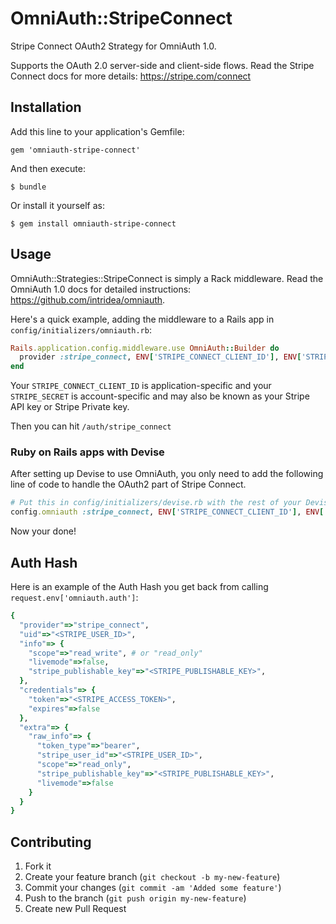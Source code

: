# OmniAuth::StripeConnect

Stripe Connect OAuth2 Strategy for OmniAuth 1.0.

Supports the OAuth 2.0 server-side and client-side flows.
Read the Stripe Connect docs for more details: https://stripe.com/connect

## Installation

Add this line to your application's Gemfile:

    gem 'omniauth-stripe-connect'

And then execute:

    $ bundle

Or install it yourself as:

    $ gem install omniauth-stripe-connect

## Usage

OmniAuth::Strategies::StripeConnect is simply a Rack middleware. Read the OmniAuth
1.0 docs for detailed instructions: https://github.com/intridea/omniauth.

Here's a quick example, adding the middleware to a Rails app in
`config/initializers/omniauth.rb`:

```ruby
Rails.application.config.middleware.use OmniAuth::Builder do
  provider :stripe_connect, ENV['STRIPE_CONNECT_CLIENT_ID'], ENV['STRIPE_SECRET']
end
```

Your `STRIPE_CONNECT_CLIENT_ID` is application-specific and your `STRIPE_SECRET` is account-specific and may also be known as your Stripe API key or Stripe Private key.

Then you can hit `/auth/stripe_connect`

### Ruby on Rails apps with Devise

After setting up Devise to use OmniAuth, you only need to add the following line of code to handle the OAuth2 part of Stripe Connect.

```ruby
# Put this in config/initializers/devise.rb with the rest of your Devise configuration
config.omniauth :stripe_connect, ENV['STRIPE_CONNECT_CLIENT_ID'], ENV['STRIPE_SECRET_KEY'], {:scope => 'read_write'} # or :scope => 'read_only'
```

Now your done!

## Auth Hash

Here is an example of the Auth Hash you get back from calling `request.env['omniauth.auth']`:

```ruby
{
  "provider"=>"stripe_connect",
  "uid"=>"<STRIPE_USER_ID>",
  "info"=> {
    "scope"=>"read_write", # or "read_only"
    "livemode"=>false,
    "stripe_publishable_key"=>"<STRIPE_PUBLISHABLE_KEY>",
  },
  "credentials"=> {
    "token"=>"<STRIPE_ACCESS_TOKEN>",
    "expires"=>false
  },
  "extra"=> {
    "raw_info"=> {
      "token_type"=>"bearer",
      "stripe_user_id"=>"<STRIPE_USER_ID>",
      "scope"=>"read_only",
      "stripe_publishable_key"=>"<STRIPE_PUBLISHABLE_KEY>",
      "livemode"=>false
    }
  }
}
```

## Contributing

1. Fork it
2. Create your feature branch (`git checkout -b my-new-feature`)
3. Commit your changes (`git commit -am 'Added some feature'`)
4. Push to the branch (`git push origin my-new-feature`)
5. Create new Pull Request
